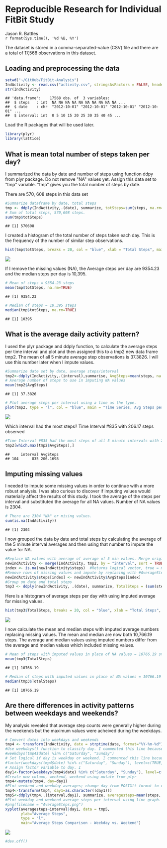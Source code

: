 # Reproducible Research for Individual FitBit Study
Jason R. Battles  
`r format(Sys.time(), '%d %B, %Y')`  



The dataset is stored in a comma-separated-value (CSV) file and there are a total of 17,568 observations in this dataset.  
## Loading and preprocessing the data

```r
setwd("~/GitHub/FitBit-Analysis")
IndActivity <- read.csv("activity.csv", stringsAsFactors = FALSE, header = TRUE)
str(IndActivity)
```

```
## 'data.frame':	17568 obs. of  3 variables:
##  $ steps   : int  NA NA NA NA NA NA NA NA NA NA ...
##  $ date    : chr  "2012-10-01" "2012-10-01" "2012-10-01" "2012-10-01" ...
##  $ interval: int  0 5 10 15 20 25 30 35 40 45 ...
```

Load the R packages that will be used later.

```r
library(plyr)
library(lattice)
```

## What is mean total number of steps taken per day?
I summarized the data by date and number of steps using function ddpy from plyr package. Do not remove "NA" values yet. Assign this data set to "tmp" variable. "tmp" gives you the total number of steps by date.

There are 570, 608 steps in this data set

```r
#Summarize dataframe by date, total steps
tmp <- ddply(IndActivity,.(date), summarize, totSteps=sum(steps, na.rm=TRUE))
# Sum of total steps, 570,608 steps.
sum(tmp$totSteps) 
```

```
## [1] 570608
```

I created a histogram of the total number of steps taken each day.  This is the frequency of the number of similar step observations.

```r
hist(tmp$totSteps, breaks = 20, col = "blue", xlab = "Total Steps", main = "Total Steps Taken Each Day")
```

![](PA1_template_files/figure-html/unnamed-chunk-1-1.png)<!-- -->

If I remove the missing values (NA), the Average steps per day are 9354.23 and the median steps per day is 10,395.

```r
# Mean of steps = 9354.23 steps
mean(tmp$totSteps, na.rm=TRUE) 
```

```
## [1] 9354.23
```

```r
# Median of steps = 10,395 steps
median(tmp$totSteps, na.rm=TRUE) 
```

```
## [1] 10395
```


## What is the average daily activity pattern?
I used the plyr package and ddply function, to calculate the average steps per time interval and plot and then assigned this to a tmp2 new data frame tmp2.  The mean  of all 5 minute average step observations is 37.3826.  I will use this number later when I impute values.


```r
#Summarize date set by date, average steps/interval
tmp2<-ddply(IndActivity,.(interval),summarise, AvgSteps=mean(steps, na.rm=TRUE)) 
# Average number of steps to use in imputing NA values
mean(tmp2$AvgSteps) 
```

```
## [1] 37.3826
```

```r
# Plot average steps per interval using a line as the type. 
plot(tmp2, type = "l", col = "blue", main = "Time Series, Avg Steps per Interval", ylab = "Avg Steps", xlab = "5 Min Intervals")
```

![](PA1_template_files/figure-html/unnamed-chunk-2-1.png)<!-- -->

Which interval had the most steps? Time Interval #835 with 206.17 steps observed

```r
#Time Interval #835 had the most steps of all 5 minute intervals with 206.17 steps.
tmp2[which.max(tmp2$AvgSteps),]
```

```
##     interval AvgSteps
## 104      835 206.1698
```

## Imputing missing values
I needed to impute some missing values in order to continue with a more robust analysis. I was also curious to discover if imputing values would materially affect the results of this study.  I took the average of the steps per interval and substituted the average for all NA values. Number of NA values is 2304.


```r
# There are 2304 "NA" or mising values.
sum(is.na(IndActivity))
```

```
## [1] 2304
```

I now grouped the data by date and total steps by calculating the average of the 5 minute interval averages and then using that number to impute the value for NA. 

```r
#Replace NA values with average of average of 5 min values. Merge original data set with tmp2, which shows average.
newIndActivity <- merge(IndActivity, tmp2, by = "interval", sort = TRUE)
index <- is.na(newIndActivity$steps)  #Returns logical vector, true = missing value
#Remove rows of missing values and impute by replacing with #AverageSteps where there was NA, missing value
newIndActivity$steps[index] <- newIndActivity$AvgSteps[index]
#Group on date and total steps
tmp3 <- ddply(newIndActivity, .(date), summarize, TotalSteps = (sum(steps, na.rm = TRUE)))
```

Here is a histogram of average steps per day with using imputed average for missing values.

```r
hist(tmp3$TotalSteps, breaks = 20, col = "blue", xlab = "Total Steps", main = "Total Steps Taken Each Day, Impute NA")
```

![](PA1_template_files/figure-html/unnamed-chunk-6-1.png)<!-- -->

I now calculate the mean and median steps with imputed average numbers replacing missing values. The mean and median are now both 10,766.19 steps. The average and median values using imputed numbers differ from the average and median values which included missing values.  


```r
# Mean of steps with imputed values in place of NA values = 10766.19 steps
mean(tmp3$TotalSteps)
```

```
## [1] 10766.19
```

```r
# Median of steps with imputed values in place of NA values = 10766.19 steps
median(tmp3$TotalSteps)
```

```
## [1] 10766.19
```


## Are there differences in activity patterns between weekdays and weekends?
My analysis revealed that average step counts were generally higher during the weekends but the maximum values were acheived during the weekdays.


```r
# Convert dates into weekdays and weekends
tmp4 <- transform(IndActivity, date = strptime(date, format="%Y-%m-%d"))
#Use weekdays() function to classify day. I commented this line because it was cumbersome to read in GitHub.  
#weekdays(tmp4$date) %in% c("Saturday", "Sunday") 
# Set logical if day is weekday or weekend. I commented this line because it was cumbersome to read in GitHub.  
#factor(weekdays(tmp4$date) %in% c("Saturday", "Sunday"), level=c(TRUE, FALSE), labels=c("weekend", "weekday"))
# Assign factor variable to day. I
day1<-factor(weekdays(tmp4$date) %in% c("Saturday", "Sunday"), level=c(TRUE, FALSE), labels=c("weekend", "weekday"))
#Create new column, weekend, weekend using mutate from plyr
tmp4<-mutate(tmp4, day=day1)
#Plot weekend and weekday averages; change day from POSIXlt format to character format because #ddply does not work on posixlt; it only works on charactoer & number vector.
tmp4<-transform(tmp4, day1=as.character((day1)))  
tmp5<-ddply(tmp4,.(interval,day1), summarize, averagesteps=mean(steps, na.rm = TRUE))
#Plot weekday and weekend average steps per interval using line graph.
#png(filename = "AverageSteps.png")
xyplot(averagesteps~interval|day1, data = tmp5, 
       ylab="Average Steps", 
       type = "l",
       main="Average Steps Comparison - Weekday vs. Weekend")
```

![](PA1_template_files/figure-html/unnamed-chunk-8-1.png)<!-- -->

```r
#dev.off()
```

